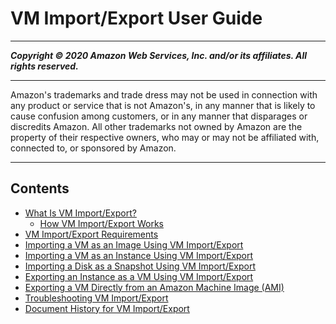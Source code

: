 # VM Import/Export User Guide

-----
*****Copyright &copy; 2020 Amazon Web Services, Inc. and/or its affiliates. All rights reserved.*****

-----
Amazon's trademarks and trade dress may not be used in 
     connection with any product or service that is not Amazon's, 
     in any manner that is likely to cause confusion among customers, 
     or in any manner that disparages or discredits Amazon. All other 
     trademarks not owned by Amazon are the property of their respective
     owners, who may or may not be affiliated with, connected to, or 
     sponsored by Amazon.

-----
## Contents
+ [What Is VM Import/Export?](what-is-vmimport.md)
   + [How VM Import/Export Works](how-vm-import-export-works.md)
+ [VM Import/Export Requirements](vmie_prereqs.md)
+ [Importing a VM as an Image Using VM Import/Export](vmimport-image-import.md)
+ [Importing a VM as an Instance Using VM Import/Export](vmimport-instance-import.md)
+ [Importing a Disk as a Snapshot Using VM Import/Export](vmimport-import-snapshot.md)
+ [Exporting an Instance as a VM Using VM Import/Export](vmexport.md)
+ [Exporting a VM Directly from an Amazon Machine Image (AMI)](vmexport_image.md)
+ [Troubleshooting VM Import/Export](vmimport-troubleshooting.md)
+ [Document History for VM Import/Export](doc-history.md)